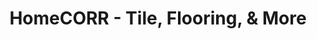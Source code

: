 ---
title: "HomeCORR - Tile, Flooring, & More"
url: /cookeville/homecorr-tile-flooring-and-more/
shop: tiles
---